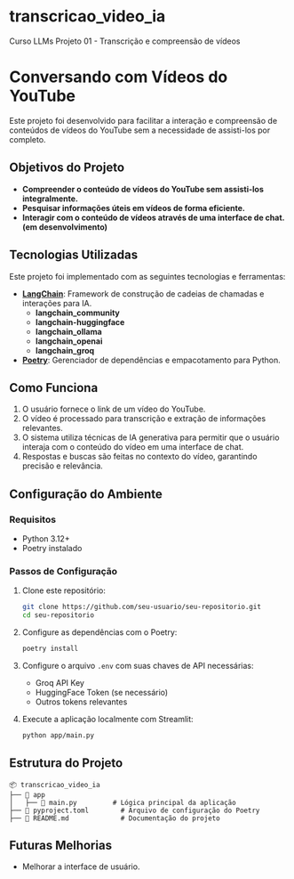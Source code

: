 # transcricao_video_ia

Curso LLMs Projeto 01 - Transcrição e compreensão de vídeos

# Conversando com Vídeos do YouTube

Este projeto foi desenvolvido para facilitar a interação e compreensão de conteúdos de vídeos do YouTube sem a necessidade de assisti-los por completo.
## Objetivos do Projeto

- **Compreender o conteúdo de vídeos do YouTube sem assisti-los integralmente.**
- **Pesquisar informações úteis em vídeos de forma eficiente.**
- **Interagir com o conteúdo de vídeos através de uma interface de chat.(em desenvolvimento)**

## Tecnologias Utilizadas

Este projeto foi implementado com as seguintes tecnologias e ferramentas:

- **[LangChain](https://www.langchain.com/)**: Framework de construção de cadeias de chamadas e interações para IA.
  - **langchain_community**
  - **langchain-huggingface**
  - **langchain_ollama**
  - **langchain_openai**
  - **langchain_groq**
- **[Poetry](https://python-poetry.org/)**: Gerenciador de dependências e empacotamento para Python.

## Como Funciona

1. O usuário fornece o link de um vídeo do YouTube.
2. O vídeo é processado para transcrição e extração de informações relevantes.
3. O sistema utiliza técnicas de IA generativa para permitir que o usuário interaja com o conteúdo do vídeo em uma interface de chat.
4. Respostas e buscas são feitas no contexto do vídeo, garantindo precisão e relevância.

## Configuração do Ambiente

### Requisitos

- Python 3.12+
- Poetry instalado

### Passos de Configuração

1. Clone este repositório:
   ```bash
   git clone https://github.com/seu-usuario/seu-repositorio.git
   cd seu-repositorio
   ```

2. Configure as dependências com o Poetry:
   ```bash
   poetry install
   ```

3. Configure o arquivo `.env` com suas chaves de API necessárias:
   - Groq API Key
   - HuggingFace Token (se necessário)
   - Outros tokens relevantes

4. Execute a aplicação localmente com Streamlit:
   ```bash
   python app/main.py
   ```

## Estrutura do Projeto

```plaintext
📦 transcricao_video_ia
├── 📁 app
│   ├── 📄 main.py         # Lógica principal da aplicação
├── 📄 pyproject.toml        # Arquivo de configuração do Poetry
├── 📄 README.md             # Documentação do projeto
```

## Futuras Melhorias

- Melhorar a interface de usuário.

